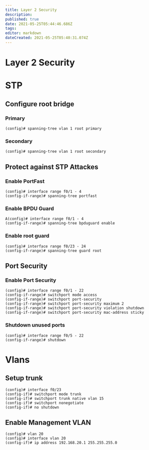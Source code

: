 ```yaml
---
title: Layer 2 Security
description: 
published: true
date: 2021-05-25T05:44:46.686Z
tags: 
editor: markdown
dateCreated: 2021-05-25T05:40:31.074Z
---
```


# Layer 2 Security

# STP
## Configure root bridge
### Primary
```
(config)# spanning-tree vlan 1 root primary
```
### Secondary
```
(config)# spanning-tree vlan 1 root secondary
```
## Protect against STP Attackes
### Enable PortFast
```
(config)# interface range f0/1 - 4
(config-if-range)# spanning-tree portfast
```
### Enable BPDU Guard
```
A(config)# interface range f0/1 - 4
(config-if-range)# spanning-tree bpduguard enable
```
### Enable root guard
```
(config)# interface range f0/23 - 24
(config-if-range)# spanning-tree guard root
```
## Port Security
### Enable Port Security
```
(config)# interface range f0/1 - 22
(config-if-range)# switchport mode access
(config-if-range)# switchport port-security
(config-if-range)# switchport port-security maximum 2
(config-if-range)# switchport port-security violation shutdown
(config-if-range)# switchport port-security mac-address sticky
```
### Shutdown unused ports
```
(config)# interface range f0/5 - 22
(config-if-range)# shutdown
```

# Vlans
## Setup trunk
```
(config)# interface f0/23
(config-if)# switchport mode trunk
(config-if)# switchport trunk native vlan 15
(config-if)# switchport nonegotiate
(config-if)# no shutdown
```
## Enable Management VLAN
```
(config)# vlan 20
(config)# interface vlan 20
(config-if)# ip address 192.168.20.1 255.255.255.0
```